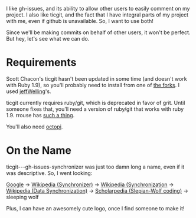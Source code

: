 I like gh-issues, and its ability to allow other users to easily comment on my project.  I also like ticgit, and the fact that I have integral parts of my project with me, even if github is unavailable.  So, I want to use both!

Since we'll be making commits on behalf of other users, it won't be perfect.  But hey, let's see what we can do.

# Requirements

Scott Chacon's ticgit hasn't been updated in some time (and doesn't work with
Ruby 1.9), so you'll probably need to install from one of [the forks][1]. I used
[jeffWelling][2]'s.

ticgit currently requires ruby/git, which is deprecated in favor of grit. Until
someone fixes that, you'll need a version of ruby/git that works with ruby 1.9.
rrouse has [such a thing][4].

You'll also need [octopi][3].

[1]: http://github.com/schacon/ticgit/network
[2]: http://github.com/jeffWelling/ticgit/
[3]: http://github.com/fcoury/octopi/
[4]: http://github.com/rrouse/ruby-git

# On the Name
ticgit---gh-issues-synchronizer was just too damn long a name, even if it was descriptive.  So, I went looking:

[Google][10] -> [Wikipedia (Synchronizer)][11] -> [Wikipedia (Synchronization][12] -> [Wikipedia (Data Synchronization)][13] -> [Scholarpedia (Slepian-Wolf coding)][14] -> sleeping wolf

Plus, I can have an awesomely cute logo, once I find someone to make it!

[10]: http://www.google.com/search?hl=en&q=synchronizer&aq=f&oq=&aqi=
[11]: http://en.wikipedia.org/wiki/Synchronizer
[12]: http://en.wikipedia.org/wiki/Synchronization
[13]: http://en.wikipedia.org/wiki/Data_synchronization
[14]: http://www.scholarpedia.org/article/Slepian-Wolf_coding
